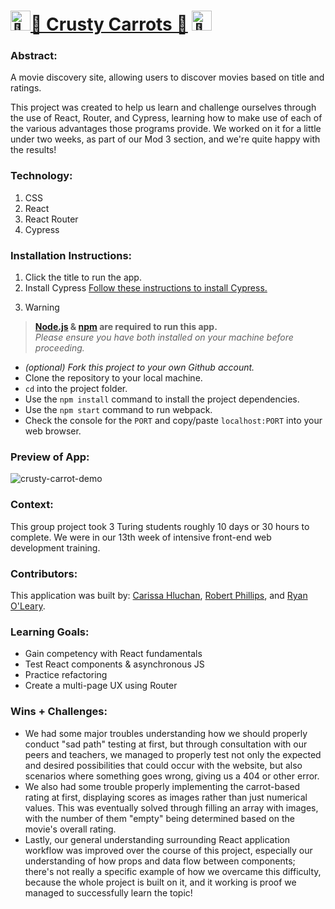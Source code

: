 # <picture><source srcset="https://fonts.gstatic.com/s/e/notoemoji/latest/1f37f/512.webp" type="image/webp"><img src="https://fonts.gstatic.com/s/e/notoemoji/latest/1f37f/512.gif" alt="🍿" width="32" height="32"></picture>[🥕 Crusty Carrots 🥕](https://carissahluchan.github.io/crusty-carrots/) <picture><source srcset="https://fonts.gstatic.com/s/e/notoemoji/latest/1f37f/512.webp" type="image/webp"><img src="https://fonts.gstatic.com/s/e/notoemoji/latest/1f37f/512.gif" alt="🍿" width="32" height="32"></picture>
### Abstract:
[//]: <> (Briefly describe what you built and its features. What problem is the app solving? How does this application solve that problem?)
A movie discovery site, allowing users to discover movies based on title and ratings.

This project was created to help us learn and challenge ourselves through the use of React, Router, and Cypress, learning how to make use of each of the various advantages those programs provide. We worked on it for a little under two weeks, as part of our Mod 3 section, and we're quite happy with the results!

### Technology:
1. CSS
2. React
3. React Router
4. Cypress

### Installation Instructions:
[//]: <> (What steps does a person have to take to get your app cloned down and running?)
1. Click the title to run the app.
2. Install Cypress
[Follow these instructions to install Cypress.](https://on.cypress.io/guides/installing-and-running#section-installing)
3. > [!WARNING]
> **[Node.js](https://nodejs.org/en) & [npm](https://www.npmjs.com/) are required to run this app.**<br>
> _Please ensure you have both installed on your machine before proceeding._
- _(optional) Fork this project to your own Github account._
- Clone the repository to your local machine.
- `cd` into the project folder.
- Use the `npm install` command to install the project dependencies.
- Use the `npm start` command to run webpack.
- Check the console for the `PORT` and copy/paste `localhost:PORT` into your web browser.

### Preview of App:
[//]: <> (Provide ONE gif or screenshot of your application - choose the "coolest" piece of functionality to show off.)
![crusty-carrot-demo](https://github.com/user-attachments/assets/7738e5ef-da20-44ca-a04c-de4e8fd2a150)

### Context:
[//]: <> (Give some context for the project here. How long did you have to work on it? How far into the Turing program are you?)
This group project took 3 Turing students roughly 10 days or 30 hours to complete. We were in our 13th week of intensive front-end web development training.

### Contributors:
[//]: <> (Who worked on this application? Link to their GitHubs.)
This application was built by:
[Carissa Hluchan](https://github.com/CarissaHluchan),
[Robert Phillips](https://github.com/robert-phillips33), and
[Ryan O'Leary](https://github.com/ROlearyPro).

### Learning Goals:
[//]: <> (What were the learning goals of this project? What tech did you work with?)
- Gain competency with React fundamentals
- Test React components & asynchronous JS
- Practice refactoring
- Create a multi-page UX using Router

### Wins + Challenges:
[//]: <> (What are 2-3 wins you have from this project? What were some challenges you faced - and how did you get over them?)
- We had some major troubles understanding how we should properly conduct "sad path" testing at first, but through consultation with our peers and teachers, we managed to properly test not only the expected and desired possibilities that could occur with the website, but also scenarios where something goes wrong, giving us a 404 or other error. 
- We also had some trouble properly implementing the carrot-based rating at first, displaying scores as images rather than just numerical values. This was eventually solved through filling an array with images, with the number of them "empty" being determined based on the movie's overall rating. 
- Lastly, our general understanding surrounding React application workflow was improved over the course of this project, especially our understanding of how props and data flow between components; there's not really a specific example of how we overcame this difficulty, because the whole project is built on it, and it working is proof we managed to successfully learn the topic!  
